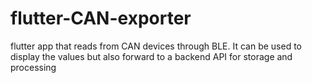 # flutter-CAN-exporter
flutter app that reads from CAN devices through BLE. It can be used to display the values but also forward to a backend API for storage and processing
